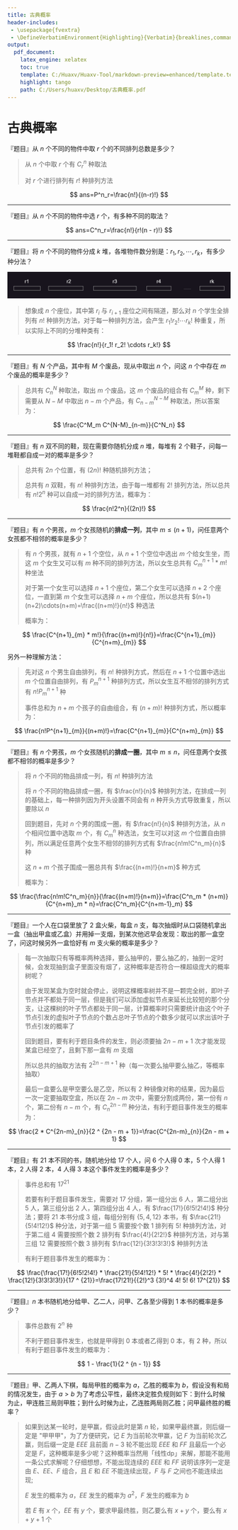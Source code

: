```yaml
---
title: 古典概率
header-includes:
 - \usepackage{fvextra}
 - \DefineVerbatimEnvironment{Highlighting}{Verbatim}{breaklines,commandchars=\\\{\}}
output:
  pdf_document:
    latex_engine: xelatex
    toc: true
    template: C:/Huaxv/Huaxv-Tool/markdown-preview=enhanced/template.tex
    highlight: tango
    path: C:/Users/huaxv/Desktop/古典概率.pdf
---
```


# 古典概率

『题目』从 $n$ 个不同的物件中取 $r$ 个的不同排列总数是多少？

> 从 $n$ 个中取 $r$ 个有 $C^n_r$ 种取法
>
> 对 $r$ 个进行排列有 $r!$ 种排列方法

$$
ans=P^n_r=\frac{n!}{(n-r)!}
$$

---

『题目』从 $n$ 个不同的物件中选 $r$ 个，有多种不同的取法？

$$
ans=C^n_r=\frac{n!}{r!(n - r)!}
$$

---

『题目』将 $n$ 个不同的物件分成 $k$ 堆，各堆物件数分别是：$r_1, r_2, \cdots, r_k$，有多少种分法？

![k堆图片](./img/k堆图片.png)

> 想象成 $n$ 个座位，其中第 $r_i$ 与 $r_{i + 1}$ 座位之间有隔道，那么对 $n$ 个学生全排列有 $n!$ 种排列方法，对于每一种排列方法，会产生 $r_1!r_2! \cdots r_k!$ 种重复，所以实际上不同的分堆种类有：

$$
\frac{n!}{r_1! r_2! \cdots r_k!}
$$

---

『题目』有 $N$ 个产品，其中有 $M$ 个废品，现从中取出 $n$ 个，问这 $n$ 个中存在 $m$ 个废品的概率是多少？

> 总共有 $C^N_n$ 种取法，取出 $m$ 个废品，这 $m$ 个废品的组合有 $C^M_m$ 种，剩下需要从 $N - M$ 中取出 $n - m$ 个产品，有 $C^{N-M}_{n-m}$ 种取法，所以答案为：

$$
\frac{C^M_m C^{N-M}_{n-m}}{C^N_n}
$$

---

『题目』有 $n$ 双不同的鞋，现在需要你随机分成 $n$ 堆，每堆有 $2$ 个鞋子，问每一堆鞋都自成一对的概率是多少？

> 总共有 $2n$ 个位置，有 $(2n)!$ 种随机排列方法；
>
> 总共有 $n$ 双鞋，有 $n!$ 种排列方法，由于每一堆都有 $2!$ 排列方法，所以总共有 $n!2^n$ 种可以自成一对的排列方法，概率为：

$$
\frac{n!2^n}{(2n)!}
$$

---

『题目』有 $n$ 个男孩，$m$ 个女孩随机的**排成一列**，其中 $m \leq (n + 1)$，问任意两个女孩都不相邻的概率是多少？

> 有 $n$ 个男孩，就有 $n + 1$ 个空位，从 $n + 1$ 个空位中选出 $m$ 个给女生坐，而这 $m$ 个女生又可以有 $m$ 种不同的排列方法，所以女生总共有 $C^{n + 1}_m * m!$ 种坐法
>
> 对于第一个女生可以选择 $n + 1$ 个座位，第二个女生可以选择 $n + 2$ 个座位，一直到第 $m$ 个女生可以选择 $n + m$ 个座位，所以总共有 $(n+1)(n+2)\cdots(n+m)=\frac{(n+m)!}{n!}$ 种选法
>
> 概率为：

$$
\frac{C^{n+1}_{m} * m!}{\frac{(n+m)!}{n!}}=\frac{C^{n+1}_{m}}{C^{n+m}_{m}}
$$

另外一种理解方法：

> 先对这 $n$ 个男生自由排列，有 $n!$ 种排列方式，然后在 $n + 1$ 个位置中选出 $m$ 个位置自由排列，有 $P^{n+1}_{m}$ 种排列方式，所以女生互不相邻的排列方式有 $n!P^{n+1}_{m}$ 种
>
> 事件总和为 $n + m$ 个孩子的自由组合，有 $(n+m)!$ 种排列方式，所以概率为：

$$
\frac{n!P^{n+1}_{m}}{(n+m)!}=\frac{C^{n+1}_{m}}{C^{n+m}_{m}}
$$

---

『题目』有 $n$ 个男孩，$m$ 个女孩随机的**排成一圈**，其中 $m \leq n$，问任意两个女孩都不相邻的概率是多少？

> 将 $n$ 个不同的物品排成一列，有 $n!$ 种排列方法
>
> 将 $n$ 个不同的物品排成一圈，有 $\frac{n!}{n}$ 种排列方法，在排成一列的基础上，每一种排列因为开头设置不同会有 $n$ 种开头方式导致重复，所以要除以 $n$
>
> 回到题目，先对 $n$ 个男的围成一圈，有 $\frac{n!}{n}$ 种排列方法，从 $n$ 个相间位置中选取 $m$ 个，有 $C^n_m$ 种选法，女生可以对这 $m$ 个位置自由排列，所以满足任意两个女生不相邻的排列方式有 $\frac{n!m!C^n_m}{n}$ 种
>
> 这 $n + m$ 个孩子围成一圈总共有 $\frac{(n+m)!}{n+m}$ 种方式
>
> 概率为：

$$
\frac{\frac{n!m!C^n_m}{n}}{\frac{(n+m)!}{n+m}}=\frac{C^n_m * (n+m)}{C^{n+m}_m * n}=\frac{C^n_m}{C^{n+m-1}_m}
$$

---

『题目』一个人在口袋里放了 $2$ 盒火柴，每盒 $n$ 支，每次抽烟时从口袋随机拿出一盒（抽出甲盒或乙盒）并用掉一支烟，到某次他迟早会发现：取出的那一盒空了，问这时候另外一盒恰好有 $m$ 支火柴的概率是多少？

> 每一次抽取只有等概率两种选择，要么抽甲的，要么抽乙的，抽到一定时候，会发现抽到盒子里面没有烟了，这种概率是否符合一棵超级庞大的概率树呢？
>
> 由于发现某盒为空时就会停止，说明这棵概率树并不是一颗完全树，即叶子节点并不都处于同一层，但是我们可以添加虚拟节点来延长比较短的那个分支，让这棵树的叶子节点都处于同一层，计算概率时只需要统计由这个叶子节点引发的虚拟叶子节点的个数占总叶子节点的个数多少就可以求出该叶子节点引发的概率了
>
> 回到题目，要有利于题目条件的发生，则必须要抽 $2n - m + 1$ 次才能发现某盒已经空了，且剩下那一盒有 $m$ 支烟
>
> 所以总共的抽取方法有 $2 ^ {2n - m + 1}$ 种（每一次要么抽甲要么抽乙，等概率抽取）
>
> 最后一盒要么是甲空要么是乙空，所以有 $2$ 种镜像对称的结果，因为最后一次一定要抽取空盒，所以在 $2n - m$ 次中，需要分割成两份，第一份有 $n$ 个，第二份有 $n - m$ 个，有 $C^{2n-m}_{n}$ 种分法，有利于题目事件发生的概率为：

$$
\frac{2 * C^{2n-m}_{n}}{2 ^ {2n - m + 1}}=\frac{C^{2n-m}_{n}}{2n - m + 1}
$$

---

『题目』有 $21$ 本不同的书，随机地分给 $17$ 个人，问 $6$ 个人得 $0$ 本，$5$ 个人得 $1$ 本，$2$ 人得 $2$ 本，$4$ 人得 $3$ 本这个事件发生的概率是多少？

> 事件总和有 $17 ^ {21}$
>
> 若要有利于题目事件发生，需要对 $17$ 分组，第一组分出 $6$ 人，第二组分出 $5$ 人，第三组分出 $2$ 人，第四组分出 $4$ 人，有 $\frac{17!}{6!5!2!4!}$ 种分法；要将 $21$ 本书分成 $3$ 组，每组分别有 $\{5, 4, 12\}$ 本书，有 $\frac{21!}{5!4!12!}$ 种分法，对于第一组 $5$ 需要按个数 $1$ 排列有 $5!$ 种排列方法，对于第二组 $4$ 需要按照个数 $2$ 排列有 $\frac{4!}{2!2!}$ 种排列方法，对与第三组 $12$ 需要按照个数 $3$ 排列有 $\frac{12!}{3!3!3!3!}$ 种排列方法
>
> 有利于题目事件发生的概率为：

$$
\frac{\frac{17!}{6!5!2!4!} * \frac{21!}{5!4!12!} * 5! * \frac{4!}{2!2!} * \frac{12!}{3!3!3!3!}}{17 ^ {21}}=\frac{17!21!}{{2!}^3 {3!}^4 4! 5! 6! 17^{21}}
$$

---

『题目』$n$ 本书随机地分给甲、乙二人，问甲、乙各至少得到 $1$ 本书的概率是多少？

> 事件总数有 $2 ^ n$ 种
>
> 不利于题目事件发生，也就是甲得到 0 本或者乙得到 0 本，有 $2$ 种，所以有利于题目事件发生的概率为：

$$
1 - \frac{1}{2 ^ {n - 1}}
$$

---

『题目』甲、乙两人下棋，每局甲胜的概率为 $a$，乙胜的概率为 $b$，假设没有和局的情况发生，由于 $a > b$ 为了考虑公平性，最终决定胜负规则如下：到什么时候为止，甲连胜三局则甲胜；到什么时候为止，乙连胜两局则乙胜；问甲最终胜的概率？

> 如果到达某一轮时，是甲赢，假设此时是第 $n$ 轮，如果甲最终赢，则后缀一定是 "甲甲甲"，为了方便研究，记 $E$ 为当前轮次甲赢，记 $F$ 为当前轮次乙赢，则后缀一定是 $EEE$ 且前面 $n-3$ 轮不能出现 $EEE$ 和 $FF$ 且最后一个必定是 $F$，这种概率是多少呢？这种概率当然用「线性dp」来解，那能不能用一条公式求解呢？仔细想想，不能出现连续的 $EEE$ 和 $FF$ 说明该序列一定是由 $E$、$EE$、$F$ 组合，且 $E$ 和 $EE$ 不能连续出现，$F$ 与 $F$ 之间也不能连续出现;
> 
> $E$ 发生的概率为 $a$，$EE$ 发生的概率为 $a^2$，$F$ 发生的概率为 $b$
> 
> 若 $E$ 有 $x$ 个，$EE$ 有 $y$ 个，要求甲最终胜，则乙要么有 $x+y$ 个，要么有 $x+y+1$ 个
 